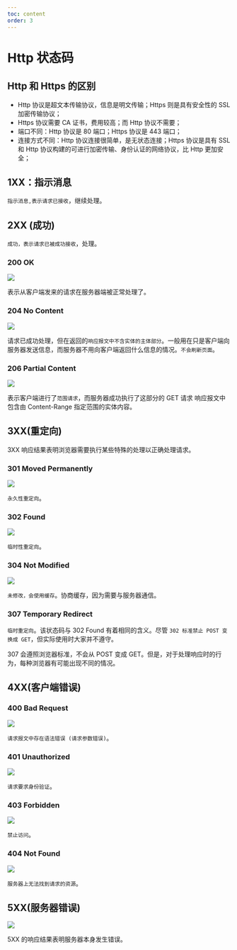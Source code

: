 ```yaml
---
toc: content
order: 3
---
```


# Http 状态码

## Http 和 Https 的区别

-   Http 协议是超文本传输协议，信息是明文传输；Https 则是具有安全性的 SSL 加密传输协议；
-   Https 协议需要 CA 证书，费用较高；而 Http 协议不需要；
-   端口不同：Http 协议是 80 端口；Https 协议是 443 端口；
-   连接方式不同：Http 协议连接很简单，是无状态连接；Https 协议是具有 SSL 和 Http 协议构建的可进行加密传输、身份认证的网络协议，比 Http 更加安全；

## 1XX：指示消息

`指示消息,表示请求已接收`，继续处理。
## 2XX (成功)

`成功，表示请求已被成功接收`，处理。

### 200 OK

![](/images/browser/http/200.png)

表示从客户端发来的请求在服务器端被正常处理了。

### 204 No Content

![](/images/browser/http/204.png)

请求已成功处理，但在返回的`响应报文中不含实体的主体部分`。一般用在只是客户端向服务器发送信息，而服务器不用向客户端返回什么信息的情况。`不会刷新页面`。

### 206 Partial Content

![](/images/browser/http/206.png)

表示客户端进行了`范围请求`，而服务器成功执行了这部分的 GET 请求
响应报文中包含由 Content-Range 指定范围的实体内容。

## 3XX(重定向)

3XX 响应结果表明浏览器需要执行某些特殊的处理以正确处理请求。

### 301 Moved Permanently

![](/images/browser/http/301.png)

`永久性重定向`。

### 302 Found

![](/images/browser/http/302.png)

`临时性重定向`。

### 304 Not Modified

![](/images/browser/http/304.png)

`未修改，会使用缓存`。协商缓存，因为需要与服务器通信。

### 307 Temporary Redirect

`临时重定向`。该状态码与 302 Found 有着相同的含义。尽管 `302 标准禁止 POST 变换成 GET`，但实际使用时大家并不遵守。

307 会遵照浏览器标准，不会从 POST 变成 GET。但是，对于处理响应时的行为，每种浏览器有可能出现不同的情况。

## 4XX(客户端错误)

### 400 Bad Request

![](/images/browser/http/400.png)

`请求报文中存在语法错误 (请求参数错误)`。

### 401 Unauthorized

![](/images/browser/http/401.png)

`请求要求身份验证`。

### 403 Forbidden

![](/images/browser/http/403.png)

`禁止访问`。

### 404 Not Found

![](/images/browser/http/404.png)

`服务器上无法找到请求的资源`。

## 5XX(服务器错误)

![](/images/browser/http/500.png)

5XX 的响应结果表明服务器本身发生错误。
